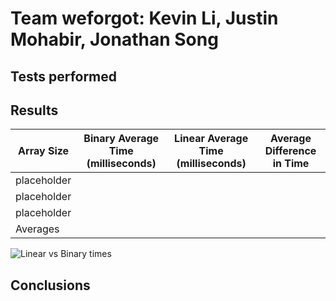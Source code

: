 # Team weforgot: Kevin Li, Justin Mohabir, Jonathan Song
## Tests performed

## Results
| Array Size | Binary Average Time (milliseconds) | Linear Average Time (milliseconds) | Average Difference in Time |
|------------|-------------------------------|-------------------------------|--------------------|
|placeholder |                               |                               |                    |                           
|placeholder |                               |                               |                    |                           
|placeholder |                               |                               |                    |  
|  Averages  |                               |                               |                    |       
![Linear vs Binary times](https://user-images.githubusercontent.com/58864927/146701356-59d0ae27-b51e-44e4-b806-73b7f8eb6935.png)

## Conclusions
